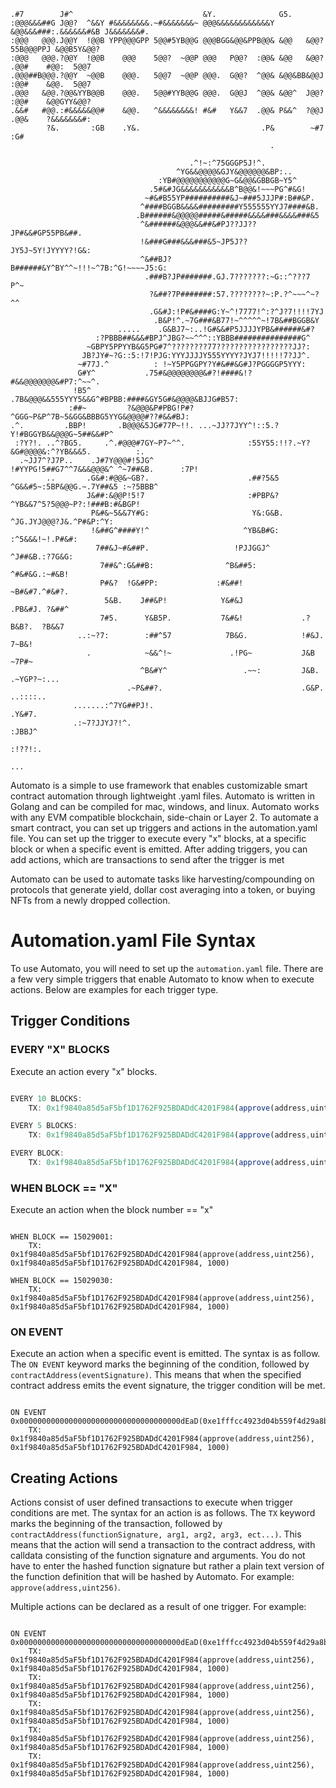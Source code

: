 ```
.#7        J#^                             &Y.              G5.                                
:@@@&&&##G J@@?  ^&&Y #&&&&&&&&.~#&&&&&&&~ @@@&&&&&&&&&&&&Y &@@&&&###:.&&&&&&#&B J&&&&&&&#.    
:@@@   @@@.J@@Y  !@@B YPP@@@GPP 5@@#5YB@@G @@@BGG&@@&PPB@@& &@@   &@@? 55B@@@PPJ &@@B5Y&@@?    
:@@@   @@@.?@@Y  !@@B    @@@    5@@?  ~@@P @@@   P@@?  :@@& &@@   &@@?   .@@#    #@@:  5@@7    
.@@@##B@@@.?@@Y  ~@@B    @@@.   5@@7  ~@@P @@@.  G@@?  ^@@& &@@&BB&@@J   :@@#    &@@.  5@@7    
.@@@   &@@.?@@&YYB@@B    @@@.   5@@#YYB@@G @@@.  G@@J  ^@@& &@@^  J@@?   :@@#    &@@GYY&@@?    
.&&#   #@@.:#&&&&&@@#    &@@.   ^&&&&&&&&! #&#   Y&&7  .@@& P&&^  ?@@J   .@@&    ?&&&&&&&#:    
        ?&.       :GB    .Y&.                           .P&        ~#7    :G#                  
                                                          .                                     
                                                                                                                                                                                             
                                        .^!~:^75GGGP5J!^.                                        
                                     ^YG&&@@@@&GJY&@@@@@@&BP:..                                   
                                 :YB#@@@@@@@@@@@G~G&@@&GBBGB~Y5^                                 
                               .5#&#JG&&&&&&&&&&&B^B@@&!~~~PG^#&G!                               
                              ~#&#B55YP##########&J~###5JJJP#:B##&P.                             
                             ^####BGGB&&&&#########Y555555YYJ7####&B.                            
                            .B######&@@@@@#####&#####&&&&###&&&&###&5                            
                             ^&######&@@@&&##&#PJ??JJ??JP#&&#GP55PB&##.                           
                             !&###G###&&&###&5~JP5J??JY5J~5Y!JYYYY?!G&:                           
                             ^&##BJ?B######&Y^BY^^~!!!~^7B:^G!~~~~J5:G:                           
                              .###B?JP#######.GJ.7???????:~G::^???7 P^~                            
                               ?&##?7P#######:57.????????~:P.?^~~~^~?^^                            
                               .G&#J:!P#&####G:Y~^!7777!^:?^J?7!!!!7YJ                             
                                .B&P!^.~7G###&B77!~^^^^^~!7B&##BGGB&Y                              
                        .....    .G&BJ7~:..!G#&&#P5JJJJYPB&######&#?                               
                   :?PBBB##&&&#BPJ^JBG?~~^^^::YBBB###############G^                                
                 ~GBPY5PPYYB&G5PG#7^????????77?????????????????JJ?:                                
                JB?JY#~?G::5:!7!PJG:YYYJJJJY555YYYY?JYJ7!!!!!7?JJ^.                                
               ~#77J.^          : !~Y5PPGGPY?Y#&##&G#J?PGGGGP5YYY:                                 
               G#Y^           .75#&@@@@@@@@&#?!####&!?#&&@@@@@@@&#P7:^~~^.                         
              !B5^         .7B&@@@&&555YYY5&&G^#BPBB:####&GY5G#&@@@@&BJJG#B57:                     
             :##~         ?&@@@&P#PBG!P#?^GGG~P&P^7B~5&GG&BBBG5YYG&@@@@#??#&&#BJ:                  
.^.         .BBP!       .B@@@&5JG#77P~!!. ...~JJ?7JYY^!::5.?Y!#BGGYB&&@@@G~5##&&#P^                
 :?Y?!. ..^?BG5.     .^.#@@@#7GY~P7~^^.              :55Y55:!!?.~Y?&G#@@@@&:^?YB&&&5.          :.  
  .~JJ7^?J7P..    .J#7Y@@@#!5JG^                     !#YYPG!5##G7^^7&&&@@@&^ ^~7##&B.      :7P!   
        ..       .G&#:#@@&~GB?.                      .##?5&5 ^G&&#5~:5BP&@@G.~.7Y##&5 :~?5BBB^    
                 J&##:&@@P!5!7                       :#PBP&?   ^YB&&7^5?5@@@~P?:!###B:#&BGP!      
                  P&#&~5&&7Y#G:                       Y&:G&B.      ^JG.JYJ@@@?J&.^P#&P:^Y:         
                  !&##G^####Y!^                     ^YB&B#G:           :^5&&&!~!.P#&#:             
                   7##&J~#&##P.                   !PJJGGJ^             ^J##&B.:?7G&G:              
                    7##&^:G&##B:                ^B&##5:               ^#&#&G.:~#&B!                
                    P#&?  !G&#PP:             :#&##!                ~B#&#7.^#&#?.                 
                     5&B.    J##&P!            Y&#&J               .PB&#J. ?&##^                   
                    7#5.      Y&B5P.           7&#&!             .?B&B?.  ?B&&7                    
               ..:~?7:        :##^57            7B&G.            !#&J.    7~B&!                    
                 .            ~&&^!~             .!PG~           J&B       ~7P#~                   
                             ^B&#Y^                 .~~:         J&B.       .~YGP?~:...            
                          .~P&##?.                               .G&P.          ..::::..           
              .......:^7YG##PJ!.                                  .Y&#7.                           
              .:~7?JJYJ?!^.                                        :JBBJ^                         
                                                                      :!??!:.                     
                                                                           ...                    
```


Automato is a simple to use framework that enables customizable smart contract automation through lightweight .yaml files. Automato is written in Golang and can be compiled for mac, windows, and linux. Automato works with any EVM compatible blockchain, side-chain or Layer 2. 
To automate a smart contract, you can set up triggers and actions in the automation.yaml file.  You can set up the trigger to execute every "x" blocks, at a specific block or when a specific event is emitted. After adding triggers, you can add actions, which are transactions to send after the trigger is met

Automato can be used to automate tasks like harvesting/compounding on protocols that generate yield, dollar cost averaging into a token, or buying NFTs from a newly dropped collection. 


# Automation.yaml File Syntax

To use Automato, you will need to set up the `automation.yaml` file. There are a few very simple triggers that enable Automato to know when to execute actions. Below are examples for each trigger type.


## Trigger Conditions

### EVERY "X" BLOCKS

Execute an action every "x" blocks.
```js

EVERY 10 BLOCKS:
	TX: 0x1f9840a85d5aF5bf1D1762F925BDADdC4201F984(approve(address,uint256), 0x1f9840a85d5aF5bf1D1762F925BDADdC4201F984, 1000)

EVERY 5 BLOCKS:
	TX: 0x1f9840a85d5aF5bf1D1762F925BDADdC4201F984(approve(address,uint256), 0x1f9840a85d5aF5bf1D1762F925BDADdC4201F984, 1000)

EVERY BLOCK:
	TX: 0x1f9840a85d5aF5bf1D1762F925BDADdC4201F984(approve(address,uint256), 0x1f9840a85d5aF5bf1D1762F925BDADdC4201F984, 1000)

```


### WHEN BLOCK == "X"

Execute an action when the block number == "x"
```

WHEN BLOCK == 15029001:
	TX: 0x1f9840a85d5aF5bf1D1762F925BDADdC4201F984(approve(address,uint256), 0x1f9840a85d5aF5bf1D1762F925BDADdC4201F984, 1000)

WHEN BLOCK == 15029030:
	TX: 0x1f9840a85d5aF5bf1D1762F925BDADdC4201F984(approve(address,uint256), 0x1f9840a85d5aF5bf1D1762F925BDADdC4201F984, 1000)

```

### ON EVENT

Execute an action when a specific event is emitted. The syntax is as follow. The `ON EVENT` keyword marks the beginning of the condition, followed by `contractAddress(eventSignature)`. This means that when the specified contract address emits the event signature, the trigger condition will be met.

```

ON EVENT 0x000000000000000000000000000000000000dEaD(0xe1fffcc4923d04b559f4d29a8bfc6cda04eb5b0d3c460751c2402c5c5cc9109c):
	TX: 0x1f9840a85d5aF5bf1D1762F925BDADdC4201F984(approve(address,uint256), 0x1f9840a85d5aF5bf1D1762F925BDADdC4201F984, 1000)

```


## Creating Actions

Actions consist of user defined transactions to execute when trigger conditions are met. The syntax for an action is as follows. The `TX` keyword marks the beginning of the transaction, followed by `contractAddress(functionSignature, arg1, arg2, arg3, ect...)`. This means that the action will send a transaction to the contract address, with calldata consisting of the function signature and arguments. You do not have to enter the hashed function signature but rather a plain text version of the function definition that will be hashed by Automato. For example: `approve(address,uint256)`. 

Multiple actions can be declared as a result of one trigger. For example:

```

ON EVENT 0x000000000000000000000000000000000000dEaD(0xe1fffcc4923d04b559f4d29a8bfc6cda04eb5b0d3c460751c2402c5c5cc9109c):
	TX: 0x1f9840a85d5aF5bf1D1762F925BDADdC4201F984(approve(address,uint256), 0x1f9840a85d5aF5bf1D1762F925BDADdC4201F984, 1000)
	TX: 0x1f9840a85d5aF5bf1D1762F925BDADdC4201F984(approve(address,uint256), 0x1f9840a85d5aF5bf1D1762F925BDADdC4201F984, 1000)
	TX: 0x1f9840a85d5aF5bf1D1762F925BDADdC4201F984(approve(address,uint256), 0x1f9840a85d5aF5bf1D1762F925BDADdC4201F984, 1000)
	TX: 0x1f9840a85d5aF5bf1D1762F925BDADdC4201F984(approve(address,uint256), 0x1f9840a85d5aF5bf1D1762F925BDADdC4201F984, 1000)
	TX: 0x1f9840a85d5aF5bf1D1762F925BDADdC4201F984(approve(address,uint256), 0x1f9840a85d5aF5bf1D1762F925BDADdC4201F984, 1000)

```
